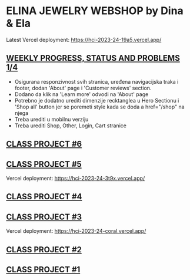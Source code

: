 # ELINA JEWELRY WEBSHOP by Dina & Ela
Latest Vercel deployment: https://hci-2023-24-19a5.vercel.app/ 
## [WEEKLY PROGRESS, STATUS AND PROBLEMS 1/4](https://github.com/DinaVrandecic/HCI-2023-24/tree/main/semester-project)

- Osigurana responzivnost svih stranica, uređena navigacijska traka i footer, dodan 'About' page i 'Customer reviews' section.
- Dodano da klik na 'Learn more' odvodi na 'About' page
- Potrebno je dodatno urediti dimenzije recktanglea u Hero Sectionu i 'Shop all' button jer se poremeti style kada se doda a href="/shop" na njega
- Treba urediti u mobilnu verziju
- Treba urediti Shop, Other, Login, Cart stranice

## [CLASS PROJECT #6](https://github.com/DinaVrandecic/HCI-2023-24/tree/main/class-projects/class-project-5)
## [CLASS PROJECT #5](https://github.com/DinaVrandecic/HCI-2023-24/tree/main/class-projects/class-project-6)
Vercel deployment: https://hci-2023-24-3t9x.vercel.app/
## [CLASS PROJECT #4](https://github.com/DinaVrandecic/HCI-2023-24/tree/main/class-projects/class-project-4)
## [CLASS PROJECT #3](https://github.com/DinaVrandecic/HCI-2023-24/tree/main/class-projects/class-project-3/my-app)
Vercel deployment: https://hci-2023-24-coral.vercel.app/
## [CLASS PROJECT #2](https://github.com/DinaVrandecic/HCI-2023-24/tree/main/class-projects/class-project-2)
## [CLASS PROJECT #1](https://github.com/DinaVrandecic/HCI-2023-24/tree/main/class-projects/class-project-1)

